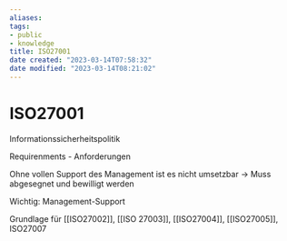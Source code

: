 ```yaml
---
aliases: 
tags:
- public
- knowledge
title: ISO27001
date created: "2023-03-14T07:58:32"
date modified: "2023-03-14T08:21:02"
---
```


# ISO27001

Informationssicherheitspolitik

Requirenments - Anforderungen

Ohne vollen Support des Management ist es nicht umsetzbar
-> Muss abgesegnet und bewilligt werden

Wichtig: Management-Support

Grundlage für [[ISO27002]], [[ISO 27003]], [[ISO27004]], [[ISO27005]], ISO27007


